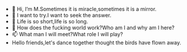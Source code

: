 - 👋 Hi, I’m M.Sometimes it is miracle,sometimes it is a mirror.
- 👀 I want to try.I want to seek the answer.
- 🌱 Life is so short,life is so long.
- 💞️ How does the fucking world work?Who am I and why am I here?
- 📫 What man I will meet?What role I will play?
- Hello friends,let's dance together thought the birds have flown away.

<!---
mirrochen/mirrochen is a ✨ special ✨ repository because its `README.md` (this file) appears on your GitHub profile.
You can click the Preview link to take a look at your changes.
--->
